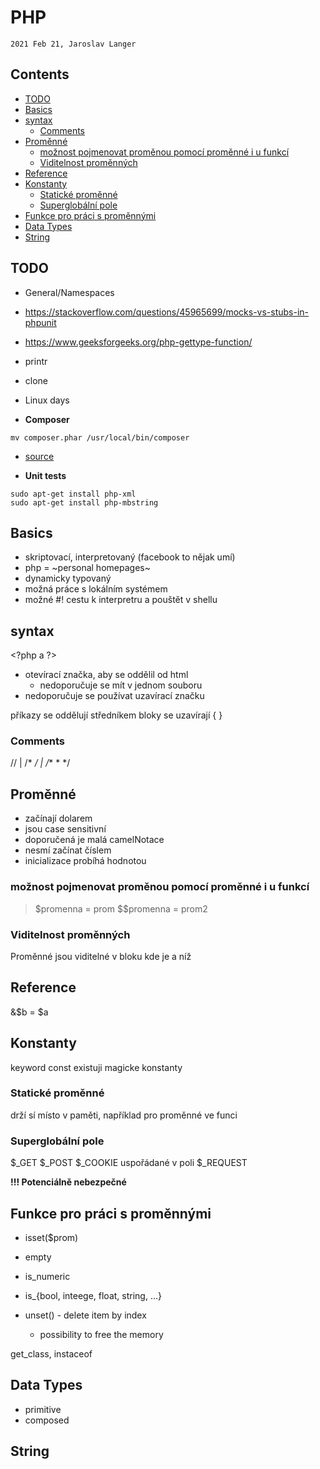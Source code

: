 # PHP

`2021 Feb 21, Jaroslav Langer`

## Contents

<!-- TOC GFM -->

* [TODO](#todo)
* [Basics](#basics)
* [syntax](#syntax)
    * [Comments](#comments)
* [Proměnné](#promnné)
    * [možnost pojmenovat proměnou pomocí proměnné i u funkcí](#monost-pojmenovat-promnou-pomocí-promnné-i-u-funkcí)
    * [Viditelnost proměnných](#viditelnost-promnných)
* [Reference](#reference)
* [Konstanty](#konstanty)
    * [Statické proměnné](#statické-promnné)
    * [Superglobální pole](#superglobální-pole)
* [Funkce pro práci s proměnnými](#funkce-pro-práci-s-promnnými)
* [Data Types](#data-types)
* [String](#string)

<!-- /TOC -->

## TODO

* General/Namespaces
* https://stackoverflow.com/questions/45965699/mocks-vs-stubs-in-phpunit
* https://www.geeksforgeeks.org/php-gettype-function/
* printr
* clone
* Linux days

* **Composer**
```
mv composer.phar /usr/local/bin/composer
```
* [source](https://getcomposer.org/doc/00-intro.md)

* **Unit tests**
```
sudo apt-get install php-xml
sudo apt-get install php-mbstring
```

## Basics

* skriptovací, interpretovaný (facebook to nějak umí)
* php = ~personal homepages~
* dynamicky typovaný
* možná práce s lokálním systémem
* možné #! cestu k interpretru a pouštět v shellu

## syntax

\<?php a ?>

* otevírací značka, aby se oddělil od html
    * nedoporučuje se mít v jednom souboru
* nedoporučuje se používat uzavírací značku

příkazy se oddělují středníkem
bloky se uzavírají { }

### Comments

//  |  /* */  |  /** * */

## Proměnné

* začínají dolarem
* jsou case sensitivní
* doporučená je malá camelNotace
* nesmí začínat číslem
* inicializace probíhá hodnotou

### možnost pojmenovat proměnou pomocí proměnné i u funkcí

>$promenna = prom
$$promenna = prom2

### Viditelnost proměnných

Proměnné jsou viditelné v bloku kde je a níž

## Reference

&$b = $a

## Konstanty

keyword const
existuji magicke konstanty

### Statické proměnné

drží sí místo v paměti, například pro proměnné ve funci

### Superglobální pole

$_GET $_POST $_COOKIE uspořádané v poli $_REQUEST

**!!! Potenciálně nebezpečné**

## Funkce pro práci s proměnnými

* isset($prom)
* empty
* is_numeric
* is_{bool, inteege, float, string, ...}

* unset() - delete item by index
  * possibility to free the memory

get_class, instaceof

## Data Types

* primitive
* composed

## String
